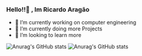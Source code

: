 ### Hello!!👋 , Im  Ricardo Aragão



- 🔭 I’m currently working on computer engineering
- 🌱 I’m currently doing more Projects
- 🤔 I’m looking to learn more 

![Anurag's GitHub stats](https://github-readme-stats.vercel.app/api?username=ricardoaragao123&show=reviews)
![Anurag's GitHub stats](https://github-readme-stats.vercel.app/api?username=ricardoaragao123&show_icons=true&theme=radical)

